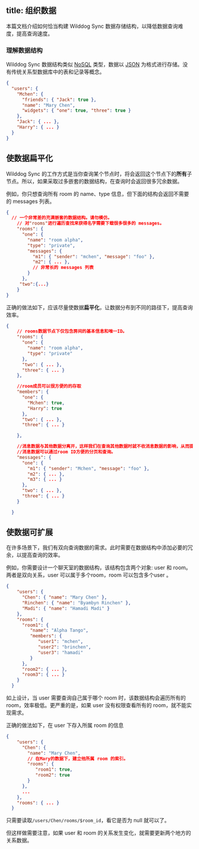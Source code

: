 
title:  组织数据
---

本篇文档介绍如何恰当构建 Wilddog Sync 数据存储结构，以降低数据查询难度，提高查询速度。

### 理解数据结构

Wilddog Sync 数据结构类似 [NoSQL](http://baike.baidu.com/view/2677528.htm) 类型，数据以 [JSON](http://json.org/json-zh.html) 为格式进行存储。没有传统关系型数据库中的表和记录等概念。


```json
{
  "users": {
    "Mchen": {
      "friends": { "Jack": true },
      "name": "Mary Chen",
      "widgets": { "one": true, "three": true }
    },
    "Jack": { ... },
    "Harry": { ... }
  }
}
```

 

## 使数据扁平化

Wilddog Sync 的工作方式是当你查询某个节点时，将会返回这个节点下的**所有**子节点。所以，如果采取过多嵌套的数据结构，在查询时会返回很多冗余数据。

例如，你只想查询所有 room 的 name、type 信息，但下面的结构会返回不需要的 messages 列表。

```json
{
  // 一个非常差的充满嵌套的数据结构。请勿模仿。
    // 对"rooms"进行遍历查找来获得名字需要下载很多很多的 messages。
    "rooms": {
      "one": {
        "name": "room alpha",
        "type": "private",
        "messages": {
          "m1": { "sender": "mchen", "message": "foo" },
          "m2": { ... },
          // 非常长的 messages 列表
        }
      },
     "two":{...}
    }
}
```



正确的做法如下，应该尽量使数据**扁平化**，让数据分布到不同的路径下，提高查询效率。


```json
{
    // rooms数据节点下仅包含房间的基本信息和唯一ID。
    "rooms": {
      "one": {
        "name": "room alpha",
        "type": "private"
      },
      "two": { ... },
      "three": { ... }
    },

    //room成员可以很方便的的存取
    "members": {
      "one": {
        "Mchen": true,
        "Harry": true
      },
      "two": { ... },
      "three": { ... }

    },

    //消息数据与其他数据分离开，这样我们在查询其他数据时就不收消息数据的影响，从而提升性能。
    //消息数据可以通过room ID方便的分页和查询。
    "messages": {
      "one": {
        "m1": { "sender": "Mchen", "message": "foo" },
        "m2": { ... },
        "m3": { ... }
      },
      "two": { ... },
      "three": { ... }
    }

  }
```




## 使数据可扩展
在许多场景下，我们有双向查询数据的需求。此时需要在数据结构中添加必要的冗余，以提高查询的效率。

例如，你需要设计一个聊天室的数据结构，该结构包含两个对象: user 和  room。两者是双向关系，user 可以属于多个room，room 可以包含多个user 。


```json
{
    "users": {
      "Chen": { "name": "Mary Chen" },
      "Rinchen": { "name": "Byambyn Rinchen" },
      "Madi": { "name": "Hamadi Madi" }
    },
    "rooms": {
      "room1": {
         "name": "Alpha Tango",
         "members": {
            "user1": "mchen",
            "user2": "brinchen",
            "user3": "hamadi"
         }
      },
      "room2": { ... },
      "room3": { ... }
    }
  }
```

如上设计，当 user 需要查询自己属于哪个 room 时，该数据结构会遍历所有的 room，效率极低。更严重的是，如果 user 没有权限查看所有的 room，就不能实现需求。

正确的做法如下，在 user 下存入所属 room 的信息
```json
{
    "users": {
      "Chen": {
        "name": "Mary Chen",
        // 在Mary的数据下，建立他所属 room 的索引。
        "rooms": {
           "room1": true,
           "room2": true
        }
      },
      ...
    },
    "rooms": { ... } 
  }
```

只需要读取`/users/Chen/rooms/$room_id`，看它是否为 null 就可以了。

但这样做需要注意，如果 user 和 room 的关系发生变化，就需要更新两个地方的关系数据。



